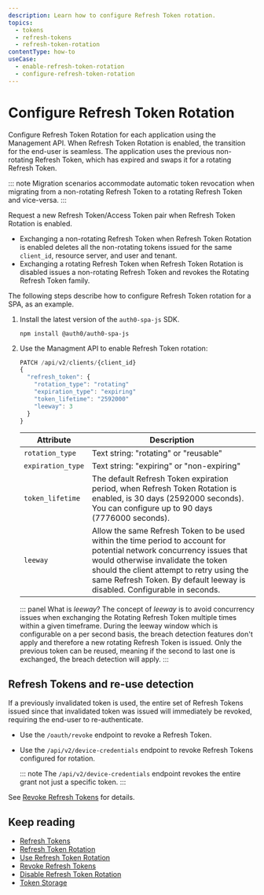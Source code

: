 ```yaml
---
description: Learn how to configure Refresh Token rotation.
topics:
  - tokens
  - refresh-tokens
  - refresh-token-rotation
contentType: how-to
useCase:
  - enable-refresh-token-rotation
  - configure-refresh-token-rotation
---
```

# Configure Refresh Token Rotation

Configure Refresh Token Rotation for each application using the Management API. When Refresh Token Rotation is enabled, the transition for the end-user is seamless. The application uses the previous non-rotating Refresh Token, which has expired and swaps it for a rotating Refresh Token. 

::: note
Migration scenarios accommodate automatic token revocation when migrating from a non-rotating Refresh Token to a rotating Refresh Token and vice-versa.
:::

Request a new Refresh Token/Access Token pair when Refresh Token Rotation is enabled.

- Exchanging a non-rotating Refresh Token when Refresh Token Rotation is enabled deletes all the non-rotating tokens issued for the same `client_id`, resource server, and user and tenant.
- Exchanging a rotating Refresh Token when Refresh Token Rotation is disabled issues a non-rotating Refresh Token and revokes the Rotating Refresh Token family.

The following steps describe how to configure Refresh Token rotation for a SPA, as an example. 

1. Install the latest version of the `auth0-spa-js` SDK.

    ```text
    npm install @auth0/auth0-spa-js
    ```

2. Use the Managment API to enable Refresh Token rotation:

    ```js
    PATCH /api/v2/clients/{client_id}
    {
      "refresh_token": {
        "rotation_type": "rotating"
        "expiration_type": "expiring"
        "token_lifetime": "2592000"
        "leeway": 3
      }
    }
    ```

    | Attribute | Description |
    | -- | -- |
    | `rotation_type` | Text string: "rotating" or "reusable" |
    | `expiration_type` | Text string: "expiring" or "non-expiring" |
    | `token_lifetime` | The default Refresh Token expiration period, when Refresh Token Rotation is enabled, is 30 days (2592000 seconds). You can configure up to 90 days (7776000 seconds). |
    | `leeway` | Allow the same Refresh Token to be used within the time period to account for potential network concurrency issues that would otherwise invalidate the token should the client attempt to retry using the same Refresh Token. By default leeway is disabled. Configurable in seconds. |

    ::: panel What is *leeway*?
    The concept of *leeway* is to avoid concurrency issues when exchanging the Rotating Refresh Token multiple times within a given timeframe. During the leeway window which is configurable on a per second basis, the breach detection features don't apply and therefore a new rotating Refresh Token is issued. Only the previous token can be reused, meaning if the second to last one is exchanged, the breach detection will apply. 
    :::

## Refresh Tokens and re-use detection

If a previously invalidated token is used, the entire set of Refresh Tokens issued since that invalidated token was issued will immediately be revoked, requiring the end-user to re-authenticate.

- Use the `/oauth/revoke` endpoint to revoke a Refresh Token. 

- Use the `/api/v2/device-credentials` endpoint to revoke Refresh Tokens configured for rotation. 

  ::: note
  The `/api/v2/device-credentials` endpoint revokes the entire grant not just a specific token.
  :::

See [Revoke Refresh Tokens](/tokens/guides/revoke-refresh-tokens) for details. 

## Keep reading

* [Refresh Tokens](/tokens/concepts/refresh-tokens)
* [Refresh Token Rotation](/tokens/concepts/refresh-token-rotation)
* [Use Refresh Token Rotation](/tokens/guides/use-refresh-token-rotation)
* [Revoke Refresh Tokens](/tokens/guides/revoke-refresh-tokens)
* [Disable Refresh Token Rotation](/tokens/guides/disable-refresh-token-rotation)
* [Token Storage](/tokens/concepts/token-storage)